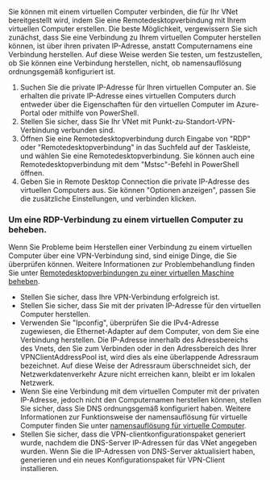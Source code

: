 Sie können mit einem virtuellen Computer verbinden, die für Ihr VNet bereitgestellt wird, indem Sie eine Remotedesktopverbindung mit Ihrem virtuellen Computer erstellen. Die beste Möglichkeit, vergewissern Sie sich zunächst, dass Sie eine Verbindung zu Ihrem virtuellen Computer herstellen können, ist über ihren privaten IP-Adresse, anstatt Computernamens eine Verbindung herstellen. Auf diese Weise werden Sie testen, um festzustellen, ob Sie können eine Verbindung herstellen, nicht, ob namensauflösung ordnungsgemäß konfiguriert ist. 

1. Suchen Sie die private IP-Adresse für Ihren virtuellen Computer an. Sie erhalten die private IP-Adresse eines virtuellen Computers durch entweder über die Eigenschaften für den virtuellen Computer im Azure-Portal oder mithilfe von PowerShell.
2. Stellen Sie sicher, dass Sie Ihr VNet mit Punkt-zu-Standort-VPN-Verbindung verbunden sind. 
3. Öffnen Sie eine Remotedesktopverbindung durch Eingabe von "RDP" oder "Remotedesktopverbindung" in das Suchfeld auf der Taskleiste, und wählen Sie eine Remotedesktopverbindung. Sie können auch eine Remotedesktopverbindung mit dem "Mstsc"-Befehl in PowerShell öffnen. 
3. Geben Sie in Remote Desktop Connection die private IP-Adresse des virtuellen Computers aus. Sie können "Optionen anzeigen", passen Sie die zusätzliche Einstellungen, und verbinden klicken.

### <a name="to-troubleshoot-an-rdp-connection-to-a-vm"></a>Um eine RDP-Verbindung zu einem virtuellen Computer zu beheben.

Wenn Sie Probleme beim Herstellen einer Verbindung zu einem virtuellen Computer über eine VPN-Verbindung sind, sind einige Dinge, die Sie überprüfen können. Weitere Informationen zur Problembehandlung finden Sie unter [Remotedesktopverbindungen zu einer virtuellen Maschine beheben](../articles/virtual-machines/windows/troubleshoot-rdp-connection.md).

- Stellen Sie sicher, dass Ihre VPN-Verbindung erfolgreich ist.
- Stellen Sie sicher, dass Sie mit der privaten IP-Adresse für den virtuellen Computer herstellen.
- Verwenden Sie "Ipconfig", überprüfen Sie die IPv4-Adresse zugewiesen, die Ethernet-Adapter auf dem Computer, von dem Sie eine Verbindung herstellen. Die IP-Adresse innerhalb des Adressbereichs des Vnets, den Sie zum Verbinden oder in den Adressbereich des Ihrer VPNClientAddressPool ist, wird dies als eine überlappende Adressraum bezeichnet. Auf diese Weise der Adressraum überschneidet sich, der Netzwerkdatenverkehr Azure nicht erreichen kann, bleibt er im lokalen Netzwerk.
- Wenn Sie eine Verbindung mit dem virtuellen Computer mit der privaten IP-Adresse, jedoch nicht den Computernamen herstellen können, stellen Sie sicher, dass Sie DNS ordnungsgemäß konfiguriert haben. Weitere Informationen zur Funktionsweise der namensauflösung für virtuelle Computer finden Sie unter [namensauflösung für virtuelle Computer](../articles/virtual-network/virtual-networks-name-resolution-for-vms-and-role-instances.md).
- Stellen Sie sicher, dass die VPN-clientkonfigurationspaket generiert wurde, nachdem die DNS-Server IP-Adressen für das VNet angegeben wurden. Wenn Sie die IP-Adressen von DNS-Server aktualisiert haben, generieren und ein neues Konfigurationspaket für VPN-Client installieren.